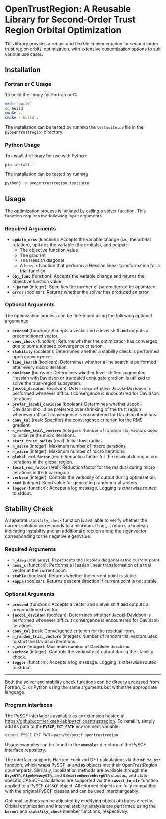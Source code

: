 # OpenTrustRegion: A Reusable Library for Second-Order Trust Region Orbital Optimization

This library provides a robust and flexible implementation for second-order trust region orbital optimization, with extensive customization options to suit various use cases.

## Installation

### Fortran or C Usage
To build the library for Fortran or C:

```sh
mkdir build
cd build
cmake ..
cmake --build .
```

The installation can be tested by running the ```testsuite.py``` file in the ```pyopentrustregion``` directory.

### Python Usage
To install the library for use with Python:

```sh
pip install .
```

The installation can be tested by running

```sh
python3 -m pyopentrustregion.testsuite
```

## Usage

The optimization process is initiated by calling a solver function. This function requires the following input arguments:

### Required Arguments

- **`update_orbs`** (function): Accepts the variable change (i.e., the orbital rotation), updates the variable (the orbitals), and outputs:
  - The objective function value
  - The gradient
  - The Hessian diagonal
  - A `hess_x` function that performs a Hessian linear transformation for a trial function
- **`obj_func`** (function): Accepts the variable change and returns the objective function value.
- **`n_param`** (integer): Specifies the number of parameters to be optimized.
- **`error`** (boolean): Returns whether the solver has produced an error.

### Optional Arguments
The optimization process can be fine-tuned using the following optional arguments:

- **`precond`** (function): Accepts a vector and a level shift and outputs a preconditioned vector.
- **`conv_check`** (function): Returns whether the optimization has converged due to some supplied convergence criterion.
- **`stability`** (boolean): Determines whether a stability check is performed upon convergence.
- **`line_search`** (boolean): Determines whether a line search is performed after every macro iteration.
- **`davidson`** (boolean): Determines whether level-shifted augmented Hessian with Davidson or truncated conjugate gradient is utilized to solve the trust-region subsystem.
- **`jacobi_davidson`** (boolean): Determines whether Jacobi-Davidson is performed whenever difficult convergence is encountered for Davidson iterations.
- **`prefer_jacobi_davidson`** (boolean): Determines whether Jacobi-Davidson should be preferred over shrinking of the trust region whenever difficult convergence is encountered for Davidson iterations.
- **`conv_tol`** (real): Specifies the convergence criterion for the RMS gradient.
- **`n_random_trial_vectors`** (integer): Number of random trial vectors used to initialize the micro iterations.
- **`start_trust_radius`** (real): Initial trust radius.
- **`n_macro`** (integer): Maximum number of macro iterations.
- **`n_micro`** (integer): Maximum number of micro iterations.
- **`global_red_factor`** (real): Reduction factor for the residual during micro iterations in the global region.
- **`local_red_factor`** (real): Reduction factor for the residual during micro iterations in the local region.
- **`verbose`** (integer): Controls the verbosity of output during optimization.
- **`seed`** (integer): Seed value for generating random trial vectors.
- **`logger`** (function): Accepts a log message. Logging is otherwise routed to stdout.

## Stability Check
A separate `stability_check` function is available to verify whether the current solution corresponds to a minimum. If not, it returns a boolean indicating instability and an additional direction along the eigenvector corresponding to the negative eigenvalue.

### Required Arguments

- **`h_diag`** (real array): Represents the Hessian diagonal at the current point.
- **`hess_x`** (function): Performs a Hessian linear transformation of a trial vector at the current point.
- **`stable`** (boolean): Returns whether the current point is stable.
- **`kappa`** (boolean): Returns descent direction if current point is not stable

### Optional Arguments

- **`precond`** (function): Accepts a vector and a level shift and outputs a preconditioned vector.
- **`jacobi_davidson`** (boolean): Determines whether Jacobi-Davidson is performed whenever difficult convergence is encountered for Davidson iterations.
- **`conv_tol`** (real): Convergence criterion for the residual norm.
- **`n_random_trial_vectors`** (integer): Number of random trial vectors used to start the Davidson iterations.
- **`n_iter`** (integer): Maximum number of Davidson iterations.
- **`verbose`** (integer): Controls the verbosity of output during the stability check.
- **`logger`** (function): Accepts a log message. Logging is otherwise routed to stdout.

---
Both the solver and stability check functions can be directly accessed from Fortran, C, or Python using the same arguments but within the appropriate language.

### Program Interfaces

The PySCF interface is available as an extension hosted at https://github.com/eriksen-lab/pyscf_opentrustregion. To install it, simply add its path to the **`PYSCF_EXT_PATH`** environment variable:
```sh
export PYSCF_EXT_PATH=path/to/pyscf_opentrustregion
```
Usage examples can be found in the **`examples`** directory of the PySCF interface repository.

The interface supports Hartree–Fock and DFT calculations via the **`mf_to_otr`** function, which wraps PySCF **`HF`** and **`KS`** objects into their OpenTrustRegion counterparts. Similarly, localization methods are available through the **`BoysOTR`**, **`PipekMezeyOTR`**, and **`EdmistonRuedenbergOTR`** classes, and state-specific CASSCF calculations are supported via the **`casscf_to_otr`** function applied to a PySCF **`CASSCF`** object. All returned objects are fully compatible with the original PySCF classes and can be used interchangeably.

Optional settings can be adjusted by modifying object attributes directly. Orbital optimization and internal stability analysis are performed using the **`kernel`** and **`stability_check`** member functions, respectively.

